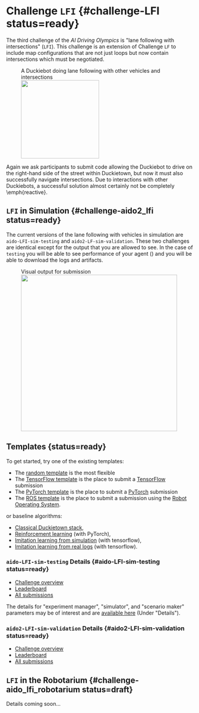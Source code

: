 # Challenge `LFI` {#challenge-LFI status=ready}

The third challenge of the *AI Driving Olympics* is "lane following with intersections" (`LFI`).
This challenge is an extension of Challenge `LF` to include map configurations that are not just loops but now contain intersections which must be negotiated. 



<figure figure-id="fig:lane-following-vehicles-intersections-LFI">
    <figcaption>A Duckiebot doing lane following with other vehicles and intersections</figcaption>
    <img style='width:15em' src="yield.jpg"/>
</figure>


Again we ask participants to submit code allowing the Duckiebot to drive on the right-hand side of the street within Duckietown, but now it must also successfully navigate intersections. Due to interactions with other Duckiebots, a successful solution almost certainly not be completely \emph{reactive}. 

<!-- * This challenge uses the Duckietown challenge infrastructure. The precise definition of the challenge is in the [challenge definition repository](https://github.com/duckietown/challenge-aido_LF) -->


## `LFI` in Simulation {#challenge-aido2_lfi status=ready}

The current versions of the lane following with vehicles in simulation are `aido-LFI-sim-testing` and `aido2-LF-sim-validation`. These two challenges are identical except for the output that you are allowed to see. In the case of `testing` you will be able to see performance of your agent ([](#fig:submission-output-lfi))  and you will be able to download the logs and artifacts. 

<figure figure-id="fig:submission-output-lfi">
    <figcaption>Visual output for submission</figcaption>
    <img style='width:30em' src="submission-output-lfvi.png"/>
</figure>

## Templates {status=ready}

To get started, try one of the existing templates:

* The [random template](#minimal-template) is the most flexible
* The [TensorFlow template](#tensorflow-template) is the place to submit a [TensorFlow](https://www.tensorflow.org/) submission
* The [PyTorch template](#pytorch-template) is the place to submit a [PyTorch](https://pytorch.org/) submission
* The [ROS template](#ros-template) is the place to submit a submission using the [Robot Operating System](http://www.ros.org/). 

or baseline algorithms:

 - [Classical Duckietown stack](#ros-baseline),
 - [Reinforcement learning](#embodied_rl) (with PyTorch),
 - [Imitation learning from simulation](#embodied_il_sim) (with tensorflow),
 - [Imitation learning from real logs](#embodied_il_logs) (with tensorflow).


### `aido-LFI-sim-testing` Details {#aido-LFI-sim-testing status=ready}

 - [Challenge overview](https://challenges.duckietown.org/v4/humans/challenges/aido2-LFVI-sim-testing)
 - [Leaderboard](https://challenges.duckietown.org/v4/humans/challenges/aido2-LFVI-sim-testing/leaderboard)
 - [All submissions](https://challenges.duckietown.org/v4/humans/challenges/aido2-LFVI-sim-testing/submissions)


<!-- Interaction protocol: [`aido2_db18_agent-z2`](#aido2_db18_agent-z2) -->

The details for "experiment manager", "simulator", and "scenario maker" parameters may be of interest and are [available here](https://challenges.duckietown.org/v4/humans/challenges/aido2-LFVI-sim-testing) (Under "Details").

### `aido2-LFI-sim-validation` Details {#aido2-LFI-sim-validation status=ready}

 - [Challenge overview](https://challenges.duckietown.org/v4/humans/challenges/aido2-LFVI-sim-validation)
 - [Leaderboard](https://challenges.duckietown.org/v4/humans/challenges/aido2-LFVI-sim-validation/leaderboard)
 - [All submissions](https://challenges.duckietown.org/v4/humans/challenges/aido2-LFVI-sim-validation/submissions)


<!-- Interaction protocol: [`aido2_db18_agent-z2`](#aido2_db18_agent-z2) -->


## `LFI` in the Robotarium {#challenge-aido_lfi_robotarium status=draft}

Details coming soon...


